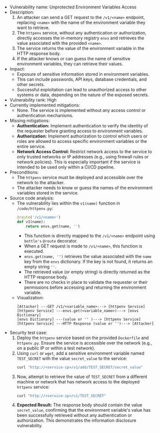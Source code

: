 - Vulnerability name: Unprotected Environment Variables Access
- Description:
  1. An attacker can send a GET request to the `/v1/<name>` endpoint, replacing `<name>` with the name of the environment variable they want to retrieve.
  2. The `httpenv` service, without any authentication or authorization, directly accesses the in-memory registry `envs` and retrieves the value associated with the provided `<name>`.
  3. The service returns the value of the environment variable in the HTTP response body.
  4. If the attacker knows or can guess the name of sensitive environment variables, they can retrieve their values.
- Impact:
  - Exposure of sensitive information stored in environment variables.
  - This can include passwords, API keys, database credentials, and other secrets.
  - Successful exploitation can lead to unauthorized access to other systems or data, depending on the nature of the exposed secrets.
- Vulnerability rank: High
- Currently implemented mitigations:
  - None. The service is implemented without any access control or authentication mechanisms.
- Missing mitigations:
  - **Authentication:** Implement authentication to verify the identity of the requester before granting access to environment variables.
  - **Authorization:** Implement authorization to control which users or roles are allowed to access specific environment variables or the entire service.
  - **Network Access Control:** Restrict network access to the service to only trusted networks or IP addresses (e.g., using firewall rules or network policies). This is especially important if the service is intended to be used only within a CI/CD pipeline.
- Preconditions:
  - The `httpenv` service must be deployed and accessible over the network to the attacker.
  - The attacker needs to know or guess the names of the environment variables stored in the service.
- Source code analysis:
  - The vulnerability lies within the `v1(name)` function in `/code/httpenv.py`:
    ```python
    @route('/v1/<name>')
    def v1(name):
        return envs.get(name, '')
    ```
    - This function is directly mapped to the `/v1/<name>` endpoint using `bottle's` `@route` decorator.
    - When a GET request is made to `/v1/<name>`, this function is executed.
    - `envs.get(name, '')` retrieves the value associated with the `name` key from the `envs` dictionary. If the key is not found, it returns an empty string `''`.
    - The retrieved value (or empty string) is directly returned as the HTTP response body.
    - There are no checks in place to validate the requester or their permissions before accessing and returning the environment variable.
  - Visualization:
    ```
    [Attacker] ---GET /v1/<variable_name>---> [httpenv Service]
    [httpenv Service] ---envs.get(<variable_name>)---> [envs Dictionary]
    [envs Dictionary] ---(value or '' )---> [httpenv Service]
    [httpenv Service] ---HTTP Response (value or '')---> [Attacker]
    ```
- Security test case:
  1. Deploy the `httpenv` service based on the provided `Dockerfile` and `httpenv.py`. Ensure the service is accessible over the network (e.g., on a public IP or within a test network).
  2. Using `curl` or `wget`, add a sensitive environment variable named `TEST_SECRET` with the value `secret_value` to the service:
     ```bash
     curl "http://<service-ip>/v1/add/TEST_SECRET/secret_value"
     ```
  3. Now, attempt to retrieve the value of `TEST_SECRET` from a different machine or network that has network access to the deployed `httpenv` service:
     ```bash
     curl "http://<service-ip>/v1/TEST_SECRET"
     ```
  4. **Expected Result:** The response body should contain the value `secret_value`, confirming that the environment variable's value has been successfully retrieved without any authentication or authorization. This demonstrates the information disclosure vulnerability.